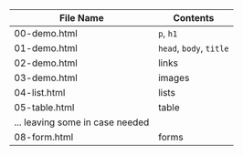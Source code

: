 | File Name | Contents |
|---|---|
| 00-demo.html | `p`, `h1`|
| 01-demo.html | `head`, `body`, `title`|
| 02-demo.html | links |
| 03-demo.html | images |
| 04-list.html | lists |
| 05-table.html | table |
| ... leaving some in case needed |
| 08-form.html | forms |